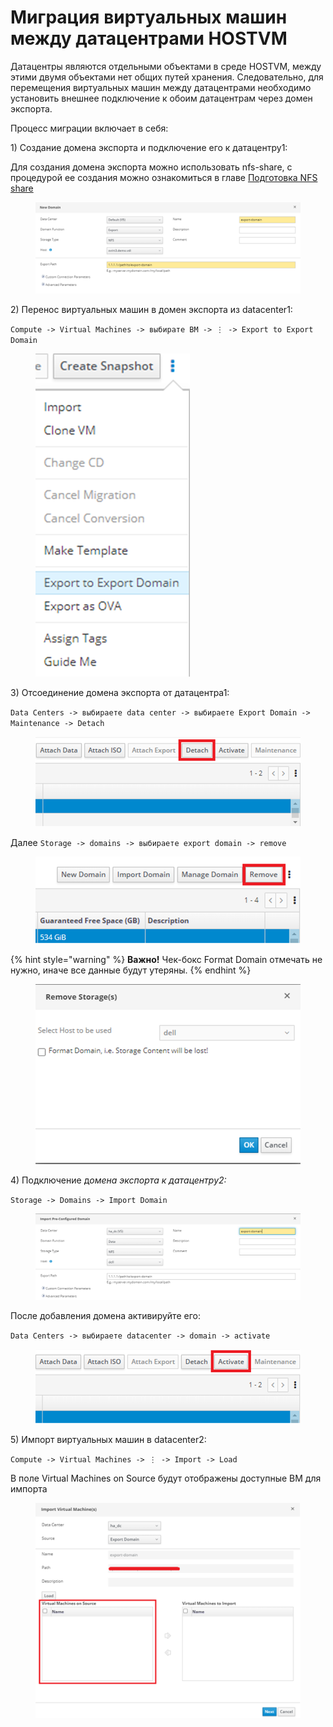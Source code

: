 # Миграция виртуальных машин между датацентрами HOSTVM

Датацентры являются отдельными объектами в среде HOSTVM, между этими двумя объектами нет общих путей хранения. Следовательно, для перемещения виртуальных машин между датацентрами необходимо установить внешнее подключение к обоим датацентрам через домен экспорта.

Процесс миграции включает в себя:

1\) Создание домена экспорта и подключение его к датацентру1:

Для создания домена экспорта можно использовать nfs-share, с процедурой ее создания можно ознакомиться в главе [Подготовка NFS share](../../installation-guide/ustanovka-hostvm-4.3-4.4/ustanovka-hostvm-manager-cli/pered-ustanovkoi/podgotovka-nfs-share.md)

<figure><img src="../../../.gitbook/assets/image (1) (1) (1) (1) (1) (1).png" alt=""><figcaption></figcaption></figure>

2\) Перенос виртуальных машин в домен экспорта из datacenter1:

`Compute -> Virtual Machines -> выбирате ВМ -> ⋮ -> Export to Export Domain`

<figure><img src="../../../.gitbook/assets/image (2) (1) (1) (1).png" alt=""><figcaption></figcaption></figure>

3\) Отсоединение домена экспорта от датацентра1:

`Data Centers -> выбираете data center -> выбираете Export Domain -> Maintenance -> Detach`

<figure><img src="../../../.gitbook/assets/image (3) (1) (1).png" alt=""><figcaption></figcaption></figure>

Далее `Storage -> domains -> выбираете export domain -> remove`

<figure><img src="../../../.gitbook/assets/image (4).png" alt=""><figcaption></figcaption></figure>

{% hint style="warning" %}
**Важно!** Чек-бокс Format Domain отмечать не нужно, иначе все данные будут утеряны.
{% endhint %}

<figure><img src="../../../.gitbook/assets/image (5).png" alt=""><figcaption></figcaption></figure>

4\) Подключение &#x434;_&#x43E;мена экспорта к датацентру2:_

`Storage -> Domains -> Import Domain`

<figure><img src="../../../.gitbook/assets/image (6).png" alt=""><figcaption></figcaption></figure>

После добавления домена активируйте его:

`Data Centers -> выбираете datacenter -> domain -> activate`

<figure><img src="../../../.gitbook/assets/image (7).png" alt=""><figcaption></figcaption></figure>

5\) Импорт виртуальных машин в datacenter2:

`Compute -> Virtual Machines -> ⋮ -> Import -> Load`

В поле Virtual Machines on Source будут отображены доступные ВМ для импорта

<figure><img src="../../../.gitbook/assets/image (8).png" alt=""><figcaption></figcaption></figure>
